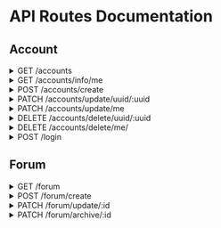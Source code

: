 # API Routes Documentation

## Account

<details>
<summary>GET /accounts</summary>

### Response

```json
{
  "totalItems": 1,
  "items": [
    {
      "uuid": "6df1446c-6ccf-4cc0-8f8d-c71c4c9d2baa",
      "email": "test@test.test",
      "firstname": "Test",
      "lastname": "Test",
      "phone": "+33600000000",
      "karma": 0,
      "global_bantime": "0",
      "validated": true
    }
  ],
  "page": 0,
  "size": 15
}
```

### Query Parameters

#### URL Parameters

#### Pagination

- page: Page number (default: 0) (e.g. page=2)
- size: Number of items per page (default: 15) (e.g. size=20)

#### Sorting

- sort: Setting for sorting the results. Format = property:direction (e.g. sort=email:asc)

  - property: Property to sort by
  - direction: Sorting direction (asc or desc)

#### Filtering

- filter: Setting for filtering the results. Format = property:method:value (e.g. filter=email:eq:test@test.com)

  - property: Property to filter by
  - value: Value to filter by
  - method: Filtering method (eq, ne, gt, gte, lt, lte, like, nlike, in, nin, isnull, isnotnull)

### Options documentation

#### Available properties

- uuid: string
- email: string
- firstname: string
- lastname: string
- karma: number
- global_bantime: Timestamp
- validated: boolean

#### Available filtering methods

- eq: Equals
- neq: Not equals
- gt: Greater than
- gte: Greater than or equals
- lt: Less than
- lte: Less than or equals
- like: Like
- nlike: Not like
- in: In
- nin: Not in
- isnull: Is null
- isnotnull: Is not null

#### Available sorting methods

- asc: Ascending
- desc: Descending

</details>
<details>
<summary>GET /accounts/info/me</summary>

### Response

```json
{
  "uuid": "6df1446c-6ccf-4cc0-c71c4c9d2baa",
  "email": "test.test@test.com",
  "firstname": "Test",
  "lastname": "Test",
  "phone": "+33600000000",
  "karma": 0,
  "global_bantime": "0",
  "validated": false
}
```

### Query Parameters

#### Headers

- Authorization: Bearer + valid JWT Token

</details>
<details>
<summary>POST /accounts/create</summary>

### Response

```json
{
  "message": "Bienvenue ! Votre compte a été créé avec succès.",
  "newAccount": {
    "email": "test@test.fr",
    "firstname": "Test",
    "lastname": "Test",
    "phone": "+33600000000",
    "uuid": "6df1446c-6ccf-4cc0-c71c4c9d2baa",
    "karma": 0,
    "global_bantime": "0",
    "validated": false
  }
}
```

### Query parameters

#### Body

```json
{
  "email": "valid@address.com",
  "password": "password",
  "firstname": "Test",
  "lastname": "Test",
  "phone": "+33600000000"
}
```

</details>
<details>
<summary>PATCH /accounts/update/uuid/:uuid</summary>
  
### Response

```json
{
  "message": "Utilisateur mis à jour avec succès.",
  "updatedAccount": {
    "uuid": "6df1446c-6ccf-4cc0-c71c4c9d2baa",
    "email": "new-valid@address.com",
    "firstname": "Test",
    "lastname": "Test",
    "phone": "+33600000000",
    "karma": 0,
    "global_bantime": "0",
    "validated": true
  }
}
```

### Query parameters

#### Body

**All properties are optional, you may only specify what you'd like to change.**

```json
{
  "email": "test@test.fr",
  "firstname": "Test",
  "lastname": "Test",
  "phone": "+33600000000"
}
```

</details>
<details>
<summary>PATCH /accounts/update/me</summary>

### Response

```json
{
  "message": "Utilisateur mis à jour avec succès.",
  "updatedAccount": {
    "uuid": "6df1446c-6ccf-4cc0-c71c4c9d2baa",
    "email": "new-valid@address.com",
    "firstname": "Test",
    "lastname": "Test",
    "phone": "+33600000000",
    "karma": 0,
    "global_bantime": "0",
    "validated": true
  }
}
```

### Query parameters

#### Headers

- Authorization: Bearer + valid JWT Token

#### Body

**All properties are optional, you may only specify what you'd like to change.**

```json
{
  "email": "test@test.fr",
  "firstname": "Test",
  "lastname": "Test",
  "phone": "+33600000000"
}
```

</details>
<details>
<summary>DELETE /accounts/delete/uuid/:uuid</summary>

### Response

```json
{
  "message": "Utilisateur supprimé avec succès."
}
```

### Query parameters

#### URL Parameter

- uuid (string): The uuid of the user

</details>
<details>
<summary>DELETE /accounts/delete/me/ </summary>

### Response

```json
{
  "message": "Utilisateur supprimé avec succès."
}
```

### Query parameters

#### Headers

- Authorization: Bearer + valid JWT Token

</details>
<details>
<summary>POST /login </summary>

### Response

```json
{
  "token": "eyJhbRBUr1ru-D6VwUDxuDsXE"
}
```

### Query Parameters

#### Body

```json
{
  "email": "valid@email.com",
  "password": "password"
}
```

</details>

## Forum

<details>
<summary>GET /forum</summary>

### Response

```json
{
  "totalItems": 1,
  "items": [
    {
      "id": 1,
      "title": "Test 1",
      "description": "Lorem Ipsum Dolor",
      "img_url": "https://test.test.ts/blabla.png",
      "creation_date": "2024-10-29T15:12:05.260Z",
      "is_archived": false
    }
  ],
  "page": 0,
  "size": 15
}
```

### Query Parameters

#### URL Parameters

#### Pagination

- page: Page number (default: 0) (e.g. page=2)
- size: Number of items per page (default: 15) (e.g. size=20)

#### Sorting

- sort: Setting for sorting the results. Format = property:direction (e.g. sort=email:asc)

  - property: Property to sort by
  - direction: Sorting direction (asc or desc)

#### Filtering

- filter: Setting for filtering the results. Format = property:method:value (e.g. filter=email:eq:test@test.com)

  - property: Property to filter by
  - value: Value to filter by
  - method: Filtering method (eq, ne, gt, gte, lt, lte, like, nlike, in, nin, isnull, isnotnull)

### Options documentation

#### Available properties

- id: number
- title: string
- description: string
- is_archived: boolean

#### Available filtering methods

- eq: Equals
- neq: Not equals
- gt: Greater than
- gte: Greater than or equals
- lt: Less than
- lte: Less than or equals
- like: Like
- nlike: Not like
- in: In
- nin: Not in
- isnull: Is null
- isnotnull: Is not null

#### Available sorting methods

- asc: Ascending
- desc: Descending
</details>
<details>
<summary>POST /forum/create</summary>

### Response

```json
{
  "title": "Test 1",
  "description": "Lorem Ipsum Dolor",
  "img_url": "https://test.test.ts/blabla.png",
  "is_archived": false,
  "id": 13,
  "creation_date": "2024-10-29T15:12:05.260Z"
}
```

### Query parameters

#### Body

```json
{
  "title": "Test 1",
  "description": "Lorem Ipsum Dolor",
  "img_url": "https://test.test.ts/blabla.png"
}
```

</details>
<details>
<summary>PATCH /forum/update/:id</summary>
### Response

```json
{
  "title": "Test 1",
  "description": "Lorem Ipsum Dolor",
  "img_url": "https://test.test.ts/blabla.png",
  "is_archived": false,
  "id": 13,
  "creation_date": "2024-10-29T15:12:05.260Z"
}
```

### Query parameters

#### Body

**All properties are optional, you may only specify what you'd like to change.**

```json
{
  "title": "Test 1",
  "description": "Lorem Ipsum Dolor",
  "img_url": "https://test.test.ts/blabla.png",
  "is_archived": false
}
```

</details>
<details>
<summary>PATCH /forum/archive/:id</summary>

### Response

```json
{
  "id": 1,
  "title": "Test 1",
  "description": "Lorem Ipsum Dolor",
  "img_url": "https://test.test.ts/blabla.png",
  "creation_date": "2024-10-29T15:12:05.260Z",
  "is_archived": true
}
```

### Query Parameters

#### URL Parameters

- set (optional, true by default): boolean used to specify a value to is_archived.

</details>
